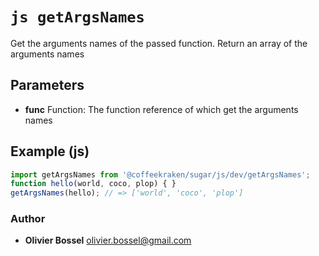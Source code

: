


<!-- @namespace    sugar.js.dev -->
<!-- @name    getArgsNames -->

# ```js getArgsNames ```


Get the arguments names of the passed function. Return an array of the arguments names

## Parameters

- **func**  Function: The function reference of which get the arguments names



## Example (js)

```js
import getArgsNames from '@coffeekraken/sugar/js/dev/getArgsNames';
function hello(world, coco, plop) { }
getArgsNames(hello); // => ['world', 'coco', 'plop']
```


### Author
- **Olivier Bossel** <a href="mailto:olivier.bossel@gmail.com">olivier.bossel@gmail.com</a> 




